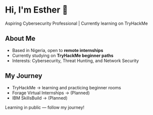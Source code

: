 # Hi, I'm Esther 👋

Aspiring Cybersecurity Professional | Currently learning on TryHackMe

## About Me
- Based in Nigeria, open to **remote internships**
- Currently studying on **TryHackMe beginner paths**
- Interests: Cybersecurity, Threat Hunting, and Network Security

## My Journey
- TryHackMe → learning and practicing beginner rooms
- Forage Virtual Internships → (Planned)
- IBM SkillsBuild → (Planned)

Learning in public — follow my journey!
